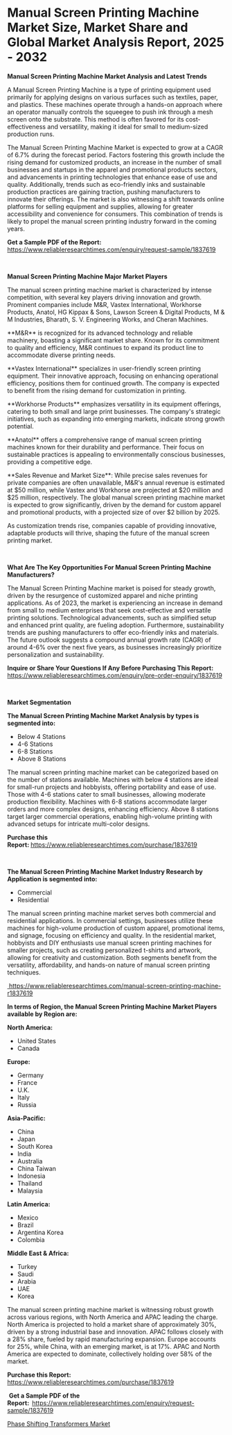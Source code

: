 <p><h1>Manual Screen Printing Machine Market Size, Market Share and Global Market Analysis Report, 2025 - 2032</h1></p><p><strong>Manual Screen Printing Machine Market Analysis and Latest Trends</strong></p>
<p><p>A Manual Screen Printing Machine is a type of printing equipment used primarily for applying designs on various surfaces such as textiles, paper, and plastics. These machines operate through a hands-on approach where an operator manually controls the squeegee to push ink through a mesh screen onto the substrate. This method is often favored for its cost-effectiveness and versatility, making it ideal for small to medium-sized production runs.</p><p>The Manual Screen Printing Machine Market is expected to grow at a CAGR of 6.7% during the forecast period. Factors fostering this growth include the rising demand for customized products, an increase in the number of small businesses and startups in the apparel and promotional products sectors, and advancements in printing technologies that enhance ease of use and quality. Additionally, trends such as eco-friendly inks and sustainable production practices are gaining traction, pushing manufacturers to innovate their offerings. The market is also witnessing a shift towards online platforms for selling equipment and supplies, allowing for greater accessibility and convenience for consumers. This combination of trends is likely to propel the manual screen printing industry forward in the coming years.</p></p>
<p><strong>Get a Sample PDF of the Report:&nbsp;</strong> <a href="https://www.reliableresearchtimes.com/enquiry/request-sample/1837619?utm_campaign=2273&utm_medium=2&utm_source=Github&utm_content=ia&utm_term=11042025&utm_id=manual-screen-printing-machine">https://www.reliableresearchtimes.com/enquiry/request-sample/1837619</a></p>
<p>&nbsp;</p>
<p><strong>Manual Screen Printing Machine Major Market Players</strong></p>
<p><p>The manual screen printing machine market is characterized by intense competition, with several key players driving innovation and growth. Prominent companies include M&R, Vastex International, Workhorse Products, Anatol, HG Kippax & Sons, Lawson Screen & Digital Products, M & M Industries, Bharath, S. V. Engineering Works, and Cheran Machines.</p><p>**M&R** is recognized for its advanced technology and reliable machinery, boasting a significant market share. Known for its commitment to quality and efficiency, M&R continues to expand its product line to accommodate diverse printing needs. </p><p>**Vastex International** specializes in user-friendly screen printing equipment. Their innovative approach, focusing on enhancing operational efficiency, positions them for continued growth. The company is expected to benefit from the rising demand for customization in printing.</p><p>**Workhorse Products** emphasizes versatility in its equipment offerings, catering to both small and large print businesses. The company's strategic initiatives, such as expanding into emerging markets, indicate strong growth potential.</p><p>**Anatol** offers a comprehensive range of manual screen printing machines known for their durability and performance. Their focus on sustainable practices is appealing to environmentally conscious businesses, providing a competitive edge.</p><p>**Sales Revenue and Market Size**: While precise sales revenues for private companies are often unavailable, M&R's annual revenue is estimated at $50 million, while Vastex and Workhorse are projected at $20 million and $25 million, respectively. The global manual screen printing machine market is expected to grow significantly, driven by the demand for custom apparel and promotional products, with a projected size of over $2 billion by 2025.</p><p>As customization trends rise, companies capable of providing innovative, adaptable products will thrive, shaping the future of the manual screen printing market.</p></p>
<p>&nbsp;</p>
<p><strong>What Are The Key Opportunities For Manual Screen Printing Machine Manufacturers?</strong></p>
<p><p>The Manual Screen Printing Machine market is poised for steady growth, driven by the resurgence of customized apparel and niche printing applications. As of 2023, the market is experiencing an increase in demand from small to medium enterprises that seek cost-effective and versatile printing solutions. Technological advancements, such as simplified setup and enhanced print quality, are fueling adoption. Furthermore, sustainability trends are pushing manufacturers to offer eco-friendly inks and materials. The future outlook suggests a compound annual growth rate (CAGR) of around 4-6% over the next five years, as businesses increasingly prioritize personalization and sustainability.</p></p>
<p><strong>Inquire or Share Your Questions If Any Before Purchasing This Report:</strong> <a href="https://www.reliableresearchtimes.com/enquiry/pre-order-enquiry/1837619?utm_campaign=2273&utm_medium=2&utm_source=Github&utm_content=ia&utm_term=11042025&utm_id=manual-screen-printing-machine">https://www.reliableresearchtimes.com/enquiry/pre-order-enquiry/1837619</a></p>
<p>&nbsp;</p>
<p><strong>Market Segmentation</strong></p>
<p><strong>The Manual Screen Printing Machine Market Analysis by types is segmented into:</strong></p>
<p><ul><li>Below 4 Stations</li><li>4-6 Stations</li><li>6-8 Stations</li><li>Above 8 Stations</li></ul></p>
<p><p>The manual screen printing machine market can be categorized based on the number of stations available. Machines with below 4 stations are ideal for small-run projects and hobbyists, offering portability and ease of use. Those with 4-6 stations cater to small businesses, allowing moderate production flexibility. Machines with 6-8 stations accommodate larger orders and more complex designs, enhancing efficiency. Above 8 stations target larger commercial operations, enabling high-volume printing with advanced setups for intricate multi-color designs.</p></p>
<p><strong>Purchase this Report:&nbsp;</strong><a href="https://www.reliableresearchtimes.com/purchase/1837619?utm_campaign=2273&utm_medium=2&utm_source=Github&utm_content=ia&utm_term=11042025&utm_id=manual-screen-printing-machine">https://www.reliableresearchtimes.com/purchase/1837619</a></p>
<p>&nbsp;</p>
<p><strong>The Manual Screen Printing Machine Market Industry Research by Application is segmented into:</strong></p>
<p><ul><li>Commercial</li><li>Residential</li></ul></p>
<p><p>The manual screen printing machine market serves both commercial and residential applications. In commercial settings, businesses utilize these machines for high-volume production of custom apparel, promotional items, and signage, focusing on efficiency and quality. In the residential market, hobbyists and DIY enthusiasts use manual screen printing machines for smaller projects, such as creating personalized t-shirts and artwork, allowing for creativity and customization. Both segments benefit from the versatility, affordability, and hands-on nature of manual screen printing techniques.</p></p>
<p><a href="https://www.reliableresearchtimes.com/manual-screen-printing-machine-r1837619?utm_campaign=2273&utm_medium=2&utm_source=Github&utm_content=ia&utm_term=11042025&utm_id=manual-screen-printing-machine">&nbsp;https://www.reliableresearchtimes.com/manual-screen-printing-machine-r1837619</a></p>
<p><strong>In terms of Region, the Manual Screen Printing Machine Market Players available by Region are:</strong></p>
<p>
    <p> <strong> North America: </strong>
        <ul>
            <li>United States</li>
            <li>Canada</li>
        </ul>
        </p> 
    <p> <strong> Europe: </strong>
        <ul>
            <li>Germany</li>
            <li>France</li>
            <li>U.K.</li>
            <li>Italy</li>
            <li>Russia</li>
        </ul>
        </p> 
    <p> <strong> Asia-Pacific: </strong>
        <ul>
            <li>China</li>
            <li>Japan</li>
            <li>South Korea</li>
            <li>India</li>
            <li>Australia</li>
            <li>China Taiwan</li>
            <li>Indonesia</li>
            <li>Thailand</li>
            <li>Malaysia</li>
        </ul>
        </p> 
    <p> <strong> Latin America: </strong>
        <ul>
            <li>Mexico</li>
            <li>Brazil</li>
            <li>Argentina Korea</li>
            <li>Colombia</li>
        </ul>
        </p> 
    <p> <strong> Middle East & Africa: </strong>
        <ul>
            <li>Turkey</li>
            <li>Saudi</li>
            <li>Arabia</li>
            <li>UAE</li>
            <li>Korea</li>
        </ul>
    </p>
    </p>
<p><p>The manual screen printing machine market is witnessing robust growth across various regions, with North America and APAC leading the charge. North America is projected to hold a market share of approximately 30%, driven by a strong industrial base and innovation. APAC follows closely with a 28% share, fueled by rapid manufacturing expansion. Europe accounts for 25%, while China, with an emerging market, is at 17%. APAC and North America are expected to dominate, collectively holding over 58% of the market.</p></p>
<p><strong>Purchase this Report: </strong><a href="https://www.reliableresearchtimes.com/purchase/1837619?utm_campaign=2273&utm_medium=2&utm_source=Github&utm_content=ia&utm_term=11042025&utm_id=manual-screen-printing-machine">https://www.reliableresearchtimes.com/purchase/1837619</a></p>
<p>&nbsp;<strong>Get a Sample PDF of the Report:&nbsp;&nbsp;</strong><a href="https://www.reliableresearchtimes.com/enquiry/request-sample/1837619?utm_campaign=2273&utm_medium=2&utm_source=Github&utm_content=ia&utm_term=11042025&utm_id=manual-screen-printing-machine">https://www.reliableresearchtimes.com/enquiry/request-sample/1837619</a></p>
<p><strong></strong></p>
<p><p><a href="https://github.com/YashRP12/Market-Research-Report-List-7/blob/main/phase-shifting-transformers-market.md?utm_campaign=2273&utm_medium=2&utm_source=Github&utm_content=ia&utm_term=11042025&utm_id=manual-screen-printing-machine">Phase Shifting Transformers Market</a></p></p>